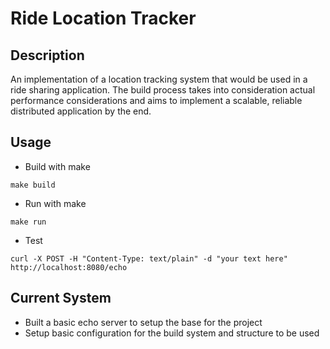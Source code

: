 # Ride Location Tracker

## Description

An implementation of a location tracking system that would be used in a ride 
sharing application. The build process takes into consideration actual 
performance considerations and aims to implement a scalable, reliable
distributed application by the end.

## Usage
- Build with make
```
make build
```
- Run with make
```
make run
```
 - Test 
 ```
 curl -X POST -H "Content-Type: text/plain" -d "your text here" http://localhost:8080/echo
 ```

## Current System
- Built a basic echo server to setup the base for the project
- Setup basic configuration for the build system and structure to be used




